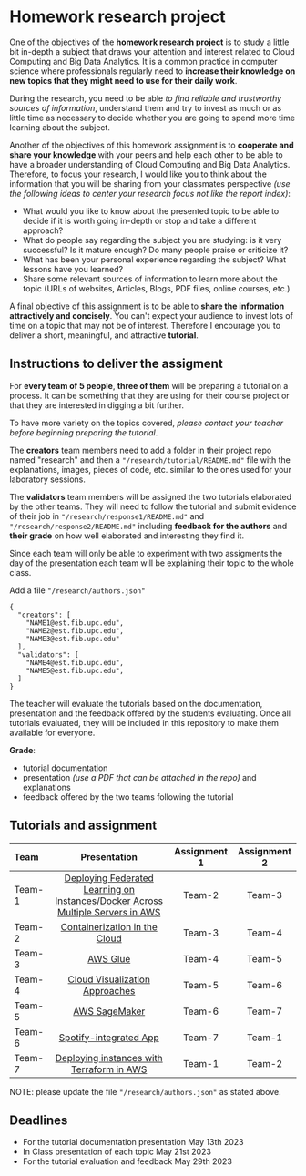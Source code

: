 # Homework research project

One of the objectives of the **homework research project** is to study a little bit in-depth a subject that draws your
attention and interest related to Cloud Computing and Big Data Analytics. It is a common practice in computer science
where professionals regularly need to **increase their knowledge on new topics that they might need to use for their
daily work**.

During the research, you need to be able _to find reliable and trustworthy sources of information_, understand them and
try to invest as much or as little time as necessary to decide whether you are going to spend more time learning about
the subject.

Another of the objectives of this homework assignment is to **cooperate and share your knowledge** with your peers and
help each other to be able to have a broader understanding of Cloud Computing and Big Data Analytics. Therefore, to
focus your research, I would like you to think about the information that you will be sharing from your classmates
perspective _(use the following ideas to center your research focus not like the report index)_:

* What would you like to know about the presented topic to be able to decide if it is worth going in-depth or stop and
  take a different approach?
* What do people say regarding the subject you are studying: is it very successful? Is it mature enough? Do many people
  praise or criticize it?
* What has been your personal experience regarding the subject? What lessons have you learned?
* Share some relevant sources of information to learn more about the topic (URLs of websites, Articles, Blogs, PDF
  files, online courses, etc.)

A final objective of this assignment is to be able to **share the information attractively and concisely**. You can't
expect your audience to invest lots of time on a topic that may not be of interest. Therefore I encourage you to deliver
a short, meaningful, and attractive **tutorial**.

## Instructions to deliver the assigment

For **every team of 5 people**, **three of them** will be preparing a tutorial on a process. It can be something that
they are using for their course project or that they are interested in digging a bit further.

To have more variety on the topics covered, *please contact your teacher before beginning preparing the tutorial*.

The **creators** team members need to add a folder in their project repo named "research" and then
a  `"/research/tutorial/README.md"` file with the explanations, images, pieces of code, etc. similar to the ones used
for your laboratory sessions.

The **validators** team members will be assigned the two tutorials elaborated by the other teams. They will need to
follow the tutorial and submit evidence of their job in `"/research/response1/README.md"`
and `"/research/response2/README.md"` including **feedback for the authors** and **their grade** on how well elaborated
and interesting they find it.

Since each team will only be able to experiment with two assigments the day of the presentation each team will be
explaining their topic to the whole class.

Add a file `"/research/authors.json"`

```json5
{
  "creators": [
    "NAME1@est.fib.upc.edu",
    "NAME2@est.fib.upc.edu",
    "NAME3@est.fib.upc.edu"
  ],
  "validators": [
    "NAME4@est.fib.upc.edu",
    "NAME5@est.fib.upc.edu",
  ]
}
```

The teacher will evaluate the tutorials based on the documentation, presentation and the feedback offered by the
students evaluating. Once all tutorials evaluated, they will be included in this repository to make them available for
everyone.

**Grade**:

- tutorial documentation
- presentation *(use a PDF that can be attached in the repo)* and explanations
- feedback offered by the two teams following the tutorial

## Tutorials and assignment

| Team   |                                                    Presentation                                                     | Assignment 1 | Assignment 2 |
|:-------|:-------------------------------------------------------------------------------------------------------------------:|:------------:|:------------:|
| Team-1 | [Deploying Federated Learning on Instances/Docker Across Multiple Servers in AWS](./tutorial-1/README.md)           |    Team-2    |    Team-3    |
| Team-2 | [Containerization in the Cloud](./tutorial-2/README.md)                                                             |    Team-3    |    Team-4    |
| Team-3 | [AWS Glue](./tutorial-3/README.md)                                                                                  |    Team-4    |    Team-5    |
| Team-4 | [Cloud Visualization Approaches](./tutorial-4/README.md)                                                            |    Team-5    |    Team-6    |
| Team-5 | [AWS SageMaker](./tutorial-5/README.md)                                                                             |    Team-6    |    Team-7    |
| Team-6 | [Spotify-integrated App](./tutorial-6/README.md)                                                                    |    Team-7    |    Team-1    |
| Team-7 | [Deploying instances with Terraform in AWS](./tutorial-7/README.md)                                                 |    Team-1    |    Team-2    |

NOTE: please update the file `"/research/authors.json"`  as stated above.

## Deadlines

- For the tutorial documentation presentation May 13th 2023
- In Class presentation of each topic May 21st 2023
- For the tutorial evaluation and feedback May 29th 2023
